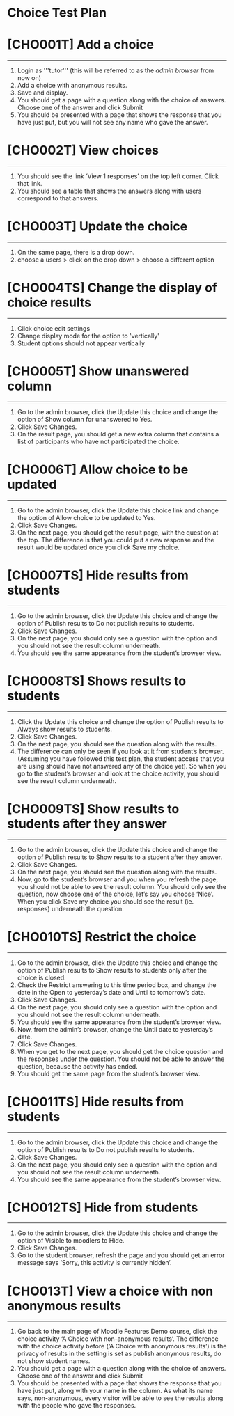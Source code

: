 # Choice Test Plan

# \[CHO001T\] Add a choice

------------------------------------------------------------------------

1.  Login as '''tutor''' (this will be referred to as the *admin browser* from now on)
2.  Add a choice with anonymous results.
3.  Save and display.
4.  You should get a page with a question along with the choice of answers. Choose one of the answer and click Submit
5.  You should be presented with a page that shows the response that you have just put, but you will not see any name who gave the answer.

# \[CHO002T\] View choices

------------------------------------------------------------------------

1.  You should see the link ‘View 1 responses’ on the top left corner. Click that link.
2.  You should see a table that shows the answers along with users correspond to that answers.

# \[CHO003T\] Update the choice

------------------------------------------------------------------------

1.  On the same page, there is a drop down.
2.  choose a users &gt; click on the drop down &gt; choose a different option

# \[CHO004TS\] Change the display of choice results

------------------------------------------------------------------------

1.  Click choice edit settings
2.  Change display mode for the option to 'vertically'
3.  Student options should not appear vertically

# \[CHO005T\] Show unanswered column 

------------------------------------------------------------------------

1.  Go to the admin browser, click the Update this choice and change the option of Show column for unanswered to Yes.
2.  Click Save Changes.
3.  On the result page, you should get a new extra column that contains a list of participants who have not participated the choice.

# \[CHO006T\] Allow choice to be updated

------------------------------------------------------------------------

1.  Go to the admin browser, click the Update this choice link and change the option of Allow choice to be updated to Yes.
2.  Click Save Changes.
3.  On the next page, you should get the result page, with the question at the top. The difference is that you could put a new response and the result would be updated once you click Save my choice.

# \[CHO007TS\] Hide results from students

------------------------------------------------------------------------

1.  Go to the admin browser, click the Update this choice and change the option of Publish results to Do not publish results to students.
2.  Click Save Changes.
3.  On the next page, you should only see a question with the option and you should not see the result column underneath.
4.  You should see the same appearance from the student’s browser view.

# \[CHO008TS\] Shows results to students

------------------------------------------------------------------------

1.  Click the Update this choice and change the option of Publish results to Always show results to students.
2.  Click Save Changes.
3.  On the next page, you should see the question along with the results.
4.  The difference can only be seen if you look at it from student’s browser. (Assuming you have followed this test plan, the student access that you are using should have not answered any of the choice yet). So when you go to the student’s browser and look at the choice activity, you should see the result column underneath.

# \[CHO009TS\] Show results to students after they answer

------------------------------------------------------------------------

1.  Go to the admin browser, click the Update this choice and change the option of Publish results to Show results to a student after they answer.
2.  Click Save Changes.
3.  On the next page, you should see the question along with the results.
4.  Now, go to the student’s browser and you when you refresh the page, you should not be able to see the result column. You should only see the question, now choose one of the choice, let’s say you choose ‘Nice’. When you click Save my choice you should see the result (ie. responses) underneath the question.

# \[CHO010TS\] Restrict the choice

------------------------------------------------------------------------

1.  Go to the admin browser, click the Update this choice and change the option of Publish results to Show results to students only after the choice is closed.
2.  Check the Restrict answering to this time period box, and change the date in the Open to yesterday’s date and Until to tomorrow’s date.
3.  Click Save Changes.
4.  On the next page, you should only see a question with the option and you should not see the result column underneath.
5.  You should see the same appearance from the student’s browser view.
6.  Now, from the admin’s browser, change the Until date to yesterday’s date.
7.  Click Save Changes.
8.  When you get to the next page, you should get the choice question and the responses under the question. You should not be able to answer the question, because the activity has ended.
9.  You should get the same page from the student’s browser view.

# \[CHO011TS\] Hide results from students

------------------------------------------------------------------------

1.  Go to the admin browser, click the Update this choice and change the option of Publish results to Do not publish results to students.
2.  Click Save Changes.
3.  On the next page, you should only see a question with the option and you should not see the result column underneath.
4.  You should see the same appearance from the student’s browser view.

# \[CHO012TS\] Hide from students

------------------------------------------------------------------------

1.  Go to the admin browser, click the Update this choice and change the option of Visible to moodlers to Hide.
2.  Click Save Changes.
3.  Go to the student browser, refresh the page and you should get an error message says ‘Sorry, this activity is currently hidden’.

# \[CHO013T\] View a choice with non anonymous results

------------------------------------------------------------------------

1.  Go back to the main page of Moodle Features Demo course, click the choice activity ‘A Choice with non-anonymous results’. The difference with the choice activity before (‘A Choice with anonymous results’) is the privacy of results in the setting is set as publish anonymous results, do not show student names.
2.  You should get a page with a question along with the choice of answers. Choose one of the answer and click Submit
3.  You should be presented with a page that shows the response that you have just put, along with your name in the column. As what its name says, non-anonymous, every visitor will be able to see the results along with the people who gave the responses.

